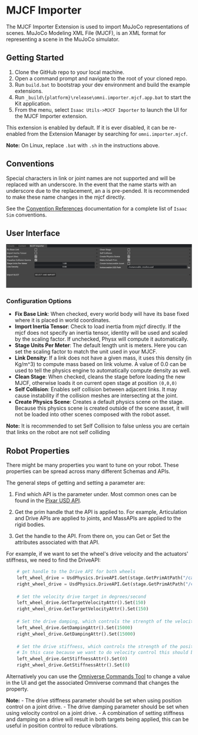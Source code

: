 # MJCF Importer

The MJCF Importer Extension is used to import MuJoCo representations of scenes.
MuJoCo Modeling XML File (MJCF), is an XML format for representing a scene in the MuJoCo simulator.

## Getting Started

1. Clone the GitHub repo to your local machine.
2. Open a command prompt and navigate to the root of your cloned repo.
3. Run `build.bat` to bootstrap your dev environment and build the example extensions.
4. Run `_build\{platform}\release\omni.importer.mjcf.app.bat` to start the Kit application.
5. From the menu, select `Isaac Utils->MJCF Importer` to launch the UI for the MJCF Importer extension.

This extension is enabled by default. If it is ever disabled, it can be re-enabled from the Extension Manager
by searching for `omni.importer.mjcf`.

**Note:** On Linux, replace `.bat` with `.sh` in the instructions above.


## Conventions

Special characters in link or joint names are not supported and will be replaced with an underscore. In the event that the name starts with an underscore due to the replacement, an a is pre-pended. It is recommended to make these name changes in the mjcf directly.

See the [Convention References](https://docs.omniverse.nvidia.com/app_isaacsim/app_isaacsim/reference_conventions.html#isaac-sim-conventions) documentation for a complete list of `Isaac Sim` conventions.


## User Interface

![MJCF Importer UI](/images/importer_mjcf_ui.png)

### Configuration Options

* **Fix Base Link**: When checked, every world body will have its base fixed where it is placed in world coordinates.
* **Import Inertia Tensor**: Check to load inertia from mjcf directly. If the mjcf does not specify an inertia tensor, identity will be used and scaled by the scaling factor. If unchecked, Physx will compute it automatically.
* **Stage Units Per Meter**: The default length unit is meters. Here you can set the scaling factor to match the unit used in your MJCF.
* **Link Density**: If a link does not have a given mass, it uses this density (in Kg/m^3) to compute mass based on link volume. A value of 0.0 can be used to tell the physics engine to automatically compute density as well.
* **Clean Stage**: When checked, cleans the stage before loading the new MJCF, otherwise loads it on current open stage at position `(0,0,0)`
* **Self Collision**: Enables self collision between adjacent links. It may cause instability if the collision meshes are intersecting at the joint.
* **Create Physics Scene**: Creates a default physics scene on the stage. Because this physics scene is created outside of the scene asset, it will not be loaded into other scenes composed with the robot asset.

**Note:** It is recommended to set Self Collision to false unless you are certain that links on the robot are not self colliding


## Robot Properties

There might be many properties you want to tune on your robot. These properties can be spread across many different Schemas and APIs.

The general steps of getting and setting a parameter are:

1. Find which API is the parameter under. Most common ones can be found in the [Pixar USD API](https://docs.omniverse.nvidia.com/kit/docs/kit-manual/latest/api/pxr_index.html).

2. Get the prim handle that the API is applied to. For example, Articulation and Drive APIs are applied to joints, and MassAPIs are applied to the rigid bodies.

3. Get the handle to the API. From there on, you can Get or Set the attributes associated with that API.

For example, if we want to set the wheel's drive velocity and the actuators' stiffness, we need to find the DriveAPI:


```python
    # get handle to the Drive API for both wheels
    left_wheel_drive = UsdPhysics.DriveAPI.Get(stage.GetPrimAtPath("/carter/chassis_link/left_wheel"), "angular")
    right_wheel_drive = UsdPhysics.DriveAPI.Get(stage.GetPrimAtPath("/carter/chassis_link/right_wheel"), "angular")

    # Set the velocity drive target in degrees/second
    left_wheel_drive.GetTargetVelocityAttr().Set(150)
    right_wheel_drive.GetTargetVelocityAttr().Set(150)

    # Set the drive damping, which controls the strength of the velocity drive
    left_wheel_drive.GetDampingAttr().Set(15000)
    right_wheel_drive.GetDampingAttr().Set(15000)

    # Set the drive stiffness, which controls the strength of the position drive
    # In this case because we want to do velocity control this should be set to zero
    left_wheel_drive.GetStiffnessAttr().Set(0)
    right_wheel_drive.GetStiffnessAttr().Set(0)
```

Alternatively you can use the [Omniverse Commands Tool](https://docs.omniverse.nvidia.com/app_isaacsim/app_isaacsim/ext_omni_kit_commands.html#isaac-sim-command-tool) to change a value in the UI and get the associated Omniverse command that changes the property.

**Note:**
    - The drive stiffness parameter should be set when using position control on a joint drive.
    - The drive damping parameter should be set when using velocity control on a joint drive.
    - A combination of setting stiffness and damping on a drive will result in both targets being applied, this can be useful in position control to reduce vibrations.
